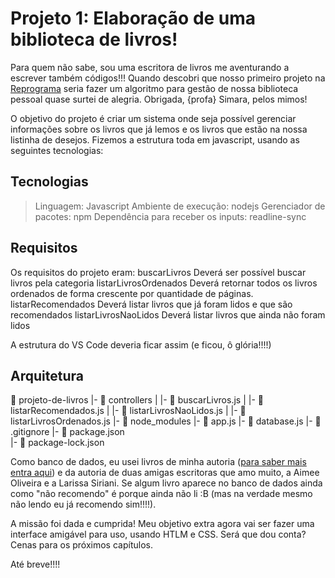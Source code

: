 # Projeto 1: Elaboração de uma biblioteca de livros!

Para quem não sabe, sou uma escritora de livros me aventurando a escrever também códigos!!! Quando descobri que nosso primeiro projeto na [Reprograma](https://github.com/reprograma/On16-TodasEmTech-S5-Projeto-1) seria fazer um algoritmo para gestão de nossa biblioteca pessoal quase surtei de alegria. Obrigada, {profa} Simara, pelos mimos!

O objetivo do projeto é criar um sistema onde seja possível gerenciar informações sobre os livros que já lemos e os livros que estão na nossa listinha de desejos. Fizemos a estrutura toda em javascript, usando as seguintes tecnologias:

## Tecnologias
> Linguagem: Javascript
> Ambiente de execução: nodejs
> Gerenciador de pacotes: npm
> Dependência para receber os inputs: readline-sync
## Requisitos
Os requisitos do projeto eram:
 buscarLivros Deverá ser possível buscar livros pela categoria
 listarLivrosOrdenados Deverá retornar todos os livros ordenados de forma crescente por quantidade de páginas.
 listarRecomendados Deverá listar livros que já foram lidos e que são recomendados
 listarLivrosNaoLidos Deverá listar livros que ainda não foram lidos

A estrutura do VS Code deveria ficar assim (e ficou, ô glória!!!!)

## Arquitetura
 📁 projeto-de-livros
   |- 📁 controllers
   |     |- 📄 buscarLivros.js
   |     |- 📄 listarRecomendados.js
   |     |- 📄 listarLivrosNaoLidos.js
   |     |- 📄 listarLivrosOrdenados.js
   |- 📁 node_modules
   |- 📄 app.js
   |- 📄 database.js
   |- 📄 .gitignore
   |- 📄 package.json  
   |- 📄 package-lock.json

Como banco de dados, eu usei livros de minha autoria ([para saber mais entra aqui](www.clarasavelli.com)) e da autoria de duas amigas escritoras que amo muito, a Aimee Oliveira e a Larissa Siriani. Se algum livro aparece no banco de dados ainda como "não recomendo" é porque ainda não li :B (mas na verdade mesmo não lendo eu já recomendo sim!!!!).

A missão foi dada e cumprida! Meu objetivo extra agora vai ser fazer uma interface amigável para uso, usando HTLM e CSS. Será que dou conta? Cenas para os próximos capítulos.

Até breve!!!!

